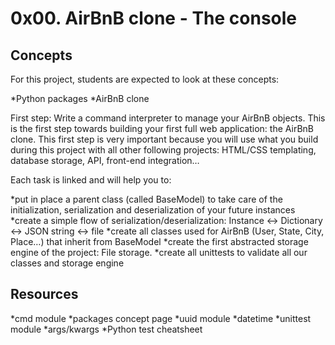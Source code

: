 # 0x00. AirBnB clone - The console

## Concepts
For this project, students are expected to look at these concepts:

*Python packages
*AirBnB clone

First step: Write a command interpreter to manage your AirBnB objects.
This is the first step towards building your first full web application: the AirBnB clone. This first step is very important because you will use what you build during this project with all other following projects: HTML/CSS templating, database storage, API, front-end integration…

Each task is linked and will help you to:

*put in place a parent class (called BaseModel) to take care of the initialization, serialization and deserialization of your future instances
*create a simple flow of serialization/deserialization: Instance <-> Dictionary <-> JSON string <-> file
*create all classes used for AirBnB (User, State, City, Place…) that inherit from BaseModel
*create the first abstracted storage engine of the project: File storage.
*create all unittests to validate all our classes and storage engine

## Resources

*cmd module
*packages concept page
*uuid module
*datetime
*unittest module
*args/kwargs
*Python test cheatsheet

